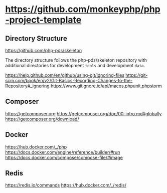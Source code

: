 # https://github.com/monkeyphp/php-project-template

## Directory Structure

https://github.com/php-pds/skeleton

The directory structure follows the php-pds/skeleton repository with additional directories for
development `tools` and development `data`.


https://help.github.com/en/github/using-git/ignoring-files
https://git-scm.com/book/en/v2/Git-Basics-Recording-Changes-to-the-Repository#_ignoring
https://www.gitignore.io/api/macos,phpunit,phpstorm

## Composer

https://getcomposer.org
https://getcomposer.org/doc/00-intro.md#globally
https://getcomposer.org/download/

## Docker

https://hub.docker.com/_/php
https://docs.docker.com/engine/reference/builder/#run
https://docs.docker.com/compose/compose-file/#image

## Redis

https://redis.io/commands
https://hub.docker.com/_/redis/